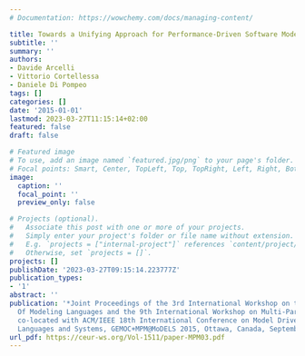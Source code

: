 ```yaml
---
# Documentation: https://wowchemy.com/docs/managing-content/

title: Towards a Unifying Approach for Performance-Driven Software Model Refactoring
subtitle: ''
summary: ''
authors:
- Davide Arcelli
- Vittorio Cortellessa
- Daniele Di Pompeo
tags: []
categories: []
date: '2015-01-01'
lastmod: 2023-03-27T11:15:14+02:00
featured: false
draft: false

# Featured image
# To use, add an image named `featured.jpg/png` to your page's folder.
# Focal points: Smart, Center, TopLeft, Top, TopRight, Left, Right, BottomLeft, Bottom, BottomRight.
image:
  caption: ''
  focal_point: ''
  preview_only: false

# Projects (optional).
#   Associate this post with one or more of your projects.
#   Simply enter your project's folder or file name without extension.
#   E.g. `projects = ["internal-project"]` references `content/project/deep-learning/index.md`.
#   Otherwise, set `projects = []`.
projects: []
publishDate: '2023-03-27T09:15:14.223777Z'
publication_types:
- '1'
abstract: ''
publication: '*Joint Proceedings of the 3rd International Workshop on the Globalization
  Of Modeling Languages and the 9th International Workshop on Multi-Paradigm Modeling
  co-located with ACM/IEEE 18th International Conference on Model Driven Engineering
  Languages and Systems, GEMOC+MPM@MoDELS 2015, Ottawa, Canada, September 28, 2015*'
url_pdf: https://ceur-ws.org/Vol-1511/paper-MPM03.pdf
---
```

